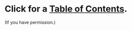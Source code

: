 # Click for a [Table of Contents](https://sickkidsca.sharepoint.com/:x:/s/ibrahimlabworkspace/EbOJNiNYRwZOgHsBEGytyuQBQ_sIiVk6KyS2lSDUnKTBGg?e=VAA3Dx).

(If you have permission.)
